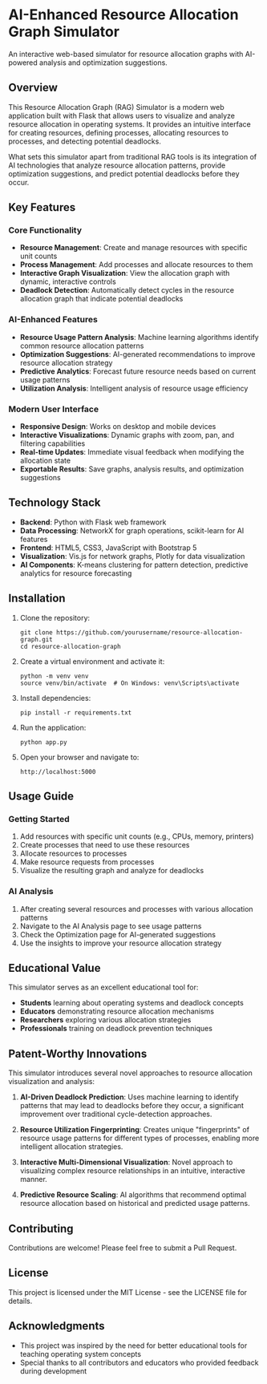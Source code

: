 # AI-Enhanced Resource Allocation Graph Simulator

An interactive web-based simulator for resource allocation graphs with AI-powered analysis and optimization suggestions.

## Overview

This Resource Allocation Graph (RAG) Simulator is a modern web application built with Flask that allows users to visualize and analyze resource allocation in operating systems. It provides an intuitive interface for creating resources, defining processes, allocating resources to processes, and detecting potential deadlocks.

What sets this simulator apart from traditional RAG tools is its integration of AI technologies that analyze resource allocation patterns, provide optimization suggestions, and predict potential deadlocks before they occur.

## Key Features

### Core Functionality
- **Resource Management**: Create and manage resources with specific unit counts
- **Process Management**: Add processes and allocate resources to them
- **Interactive Graph Visualization**: View the allocation graph with dynamic, interactive controls
- **Deadlock Detection**: Automatically detect cycles in the resource allocation graph that indicate potential deadlocks

### AI-Enhanced Features
- **Resource Usage Pattern Analysis**: Machine learning algorithms identify common resource allocation patterns
- **Optimization Suggestions**: AI-generated recommendations to improve resource allocation strategy
- **Predictive Analytics**: Forecast future resource needs based on current usage patterns
- **Utilization Analysis**: Intelligent analysis of resource usage efficiency

### Modern User Interface
- **Responsive Design**: Works on desktop and mobile devices
- **Interactive Visualizations**: Dynamic graphs with zoom, pan, and filtering capabilities
- **Real-time Updates**: Immediate visual feedback when modifying the allocation state
- **Exportable Results**: Save graphs, analysis results, and optimization suggestions

## Technology Stack

- **Backend**: Python with Flask web framework
- **Data Processing**: NetworkX for graph operations, scikit-learn for AI features
- **Frontend**: HTML5, CSS3, JavaScript with Bootstrap 5
- **Visualization**: Vis.js for network graphs, Plotly for data visualization
- **AI Components**: K-means clustering for pattern detection, predictive analytics for resource forecasting

## Installation

1. Clone the repository:
   ```
   git clone https://github.com/yourusername/resource-allocation-graph.git
   cd resource-allocation-graph
   ```

2. Create a virtual environment and activate it:
   ```
   python -m venv venv
   source venv/bin/activate  # On Windows: venv\Scripts\activate
   ```

3. Install dependencies:
   ```
   pip install -r requirements.txt
   ```

4. Run the application:
   ```
   python app.py
   ```

5. Open your browser and navigate to:
   ```
   http://localhost:5000
   ```

## Usage Guide

### Getting Started
1. Add resources with specific unit counts (e.g., CPUs, memory, printers)
2. Create processes that need to use these resources
3. Allocate resources to processes
4. Make resource requests from processes
5. Visualize the resulting graph and analyze for deadlocks

### AI Analysis
1. After creating several resources and processes with various allocation patterns
2. Navigate to the AI Analysis page to see usage patterns
3. Check the Optimization page for AI-generated suggestions
4. Use the insights to improve your resource allocation strategy

## Educational Value

This simulator serves as an excellent educational tool for:
- **Students** learning about operating systems and deadlock concepts
- **Educators** demonstrating resource allocation mechanisms
- **Researchers** exploring various allocation strategies
- **Professionals** training on deadlock prevention techniques

## Patent-Worthy Innovations

This simulator introduces several novel approaches to resource allocation visualization and analysis:

1. **AI-Driven Deadlock Prediction**: Uses machine learning to identify patterns that may lead to deadlocks before they occur, a significant improvement over traditional cycle-detection approaches.

2. **Resource Utilization Fingerprinting**: Creates unique "fingerprints" of resource usage patterns for different types of processes, enabling more intelligent allocation strategies.

3. **Interactive Multi-Dimensional Visualization**: Novel approach to visualizing complex resource relationships in an intuitive, interactive manner.

4. **Predictive Resource Scaling**: AI algorithms that recommend optimal resource allocation based on historical and predicted usage patterns.

## Contributing

Contributions are welcome! Please feel free to submit a Pull Request.

## License

This project is licensed under the MIT License - see the LICENSE file for details.

## Acknowledgments

- This project was inspired by the need for better educational tools for teaching operating system concepts
- Special thanks to all contributors and educators who provided feedback during development
